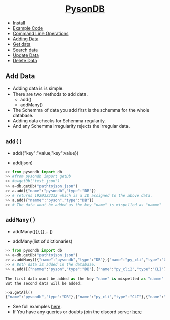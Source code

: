 <h1 align="center"><u>PysonDB</u></h1>

* [Install](https://github.com/pysonDB/pysonDB#install) 
* [Example Code](https://github.com/pysonDB/pysonDB/tree/master/example) 
* [Command Line Operations](https://pysondb.github.io/pysonDB/cli) 
* [Adding Data](https://pysondb.github.io/pysonDB/add) 
* [Get data](https://pysondb.github.io/pysonDB/get) 
* [Search data](https://pysondb.github.io/pysonDB/re_search) 
* [Update Data](https://pysondb.github.io/pysonDB/update) 
* [Delete Data](https://pysondb.github.io/pysonDB/delete)

<h2>Add Data</h2>

* Adding data is is simple.
* There are two methods to add data.
  * add()
  * addMany()
* The Schemma of data you add first is the schemma for the whole database.
* Adding data checks for Schemma regularity.
* And any Schemma irregularity rejects the irregular data.

<h2><code>add()</code></h2>

* add({"key":"value,"key":value})

* add(json)

```python
>> from pysondb import db
>> #from pysondb import getDb
>> #a=getDb("test.json")
>> a=db.getDb("pathtojson.json")
>> a.add({"name":"pysondb","type":"DB"})
>> # returns 1929323232 which is a ID assigned to the above data.
>> a.add({"namme":"pyson","type":"DB"})
>> # The data wont be added as the key "name" is mispelled as "namme"

```
<h2><code>addMany()</code></h2>

* addMany([{},{},...])

* addMany(list of dictionaries)

```python
>> from pysondb import db
>> a=db.getDb("pathtojson.json")
>> a.addMany([{"name":"pysondb","type":"DB"},{"name":"py_cli","type":"CLI"}])
>> # Both data is added in the database.
>> a.add([{"namme":"pyson","type":"DB"},{"name":"py_cli2","type":"CLI"}])

The first data wont be added as the key "name" is mispelled as "namme"
But the second data will be added.

>>a.getAll()
{"name":"pysondb","type":"DB"},{"name":"py_cli","type":"CLI"},{"name":"py_cli2","type":"CLI"}]
```
* See full examples [here](https://github.com/pysonDB/pysonDB/example).
* If You have any queries or doubts join the discord server [here](https://discord.gg/SZyk2dCgwg)
